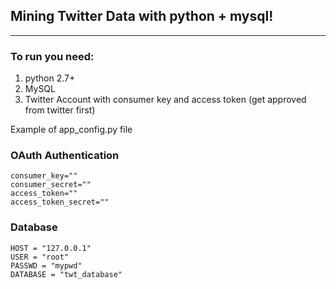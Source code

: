 ## Mining Twitter Data with python + mysql!
---



### To run you need:
1. python 2.7+
2. MySQL
3. Twitter Account with consumer key and access token (get approved from twitter first)



Example of app_config.py file

### OAuth Authentication

```
consumer_key=""
consumer_secret=""
access_token=""
access_token_secret=""
```

### Database

```
HOST = "127.0.0.1"
USER = "root"
PASSWD = "mypwd"
DATABASE = "twt_database"
```

